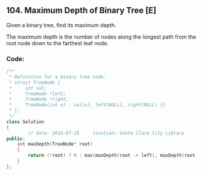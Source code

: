 ## 104. Maximum Depth of Binary Tree [E]
Given a binary tree, find its maximum depth.

The maximum depth is the number of nodes along the longest path from the root node down to the farthest leaf node.

### Code:
```c++
/**
 * Definition for a binary tree node.
 * struct TreeNode {
 *     int val;
 *     TreeNode *left;
 *     TreeNode *right;
 *     TreeNode(int x) : val(x), left(NULL), right(NULL) {}
 * };
 */
class Solution 
{
        // date: 2016-07-28     location: Santa Clara City Library
public:
    int maxDepth(TreeNode* root)
    {
        return (!root) ? 0 : max(maxDepth(root -> left), maxDepth(root -> right)) + 1;
    }
};
```

